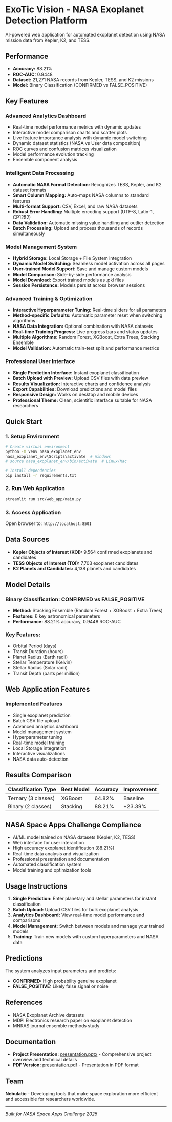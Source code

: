 # ExoTic Vision - NASA Exoplanet Detection Platform

AI-powered web application for automated exoplanet detection using NASA mission data from Kepler, K2, and TESS.

## Performance
- **Accuracy:** 88.21%
- **ROC-AUC:** 0.9448
- **Dataset:** 21,271 NASA records from Kepler, TESS, and K2 missions
- **Model:** Binary Classification (CONFIRMED vs FALSE_POSITIVE)

## Key Features

### Advanced Analytics Dashboard
- Real-time model performance metrics with dynamic updates
- Interactive model comparison charts and scatter plots
- Live feature importance analysis with dynamic model switching
- Dynamic dataset statistics (NASA vs User data composition)
- ROC curves and confusion matrices visualization
- Model performance evolution tracking
- Ensemble component analysis

### Intelligent Data Processing
- **Automatic NASA Format Detection:** Recognizes TESS, Kepler, and K2 dataset formats
- **Smart Column Mapping:** Auto-maps NASA columns to standard features
- **Multi-format Support:** CSV, Excel, and raw NASA datasets
- **Robust Error Handling:** Multiple encoding support (UTF-8, Latin-1, CP1252)
- **Data Validation:** Automatic missing value handling and outlier detection
- **Batch Processing:** Upload and process thousands of records simultaneously

### Model Management System
- **Hybrid Storage:** Local Storage + File System integration
- **Dynamic Model Switching:** Seamless model activation across all pages
- **User-trained Model Support:** Save and manage custom models
- **Model Comparison:** Side-by-side performance analysis
- **Model Download:** Export trained models as .pkl files
- **Session Persistence:** Models persist across browser sessions

### Advanced Training & Optimization
- **Interactive Hyperparameter Tuning:** Real-time sliders for all parameters
- **Method-specific Defaults:** Automatic parameter reset when switching algorithms
- **NASA Data Integration:** Optional combination with NASA datasets
- **Real-time Training Progress:** Live progress bars and status updates
- **Multiple Algorithms:** Random Forest, XGBoost, Extra Trees, Stacking Ensemble
- **Model Validation:** Automatic train-test split and performance metrics

### Professional User Interface
- **Single Prediction Interface:** Instant exoplanet classification
- **Batch Upload with Preview:** Upload CSV files with data preview
- **Results Visualization:** Interactive charts and confidence analysis
- **Export Capabilities:** Download predictions and model files
- **Responsive Design:** Works on desktop and mobile devices
- **Professional Theme:** Clean, scientific interface suitable for NASA researchers


## Quick Start

### 1. Setup Environment
```bash
# Create virtual environment
python -m venv nasa_exoplanet_env
nasa_exoplanet_env\Scripts\activate  # Windows
# source nasa_exoplanet_env/bin/activate  # Linux/Mac

# Install dependencies
pip install -r requirements.txt
```

### 2. Run Web Application
```bash
streamlit run src/web_app/main.py
```

### 3. Access Application
Open browser to: `http://localhost:8501`

## Data Sources

- **Kepler Objects of Interest (KOI):** 9,564 confirmed exoplanets and candidates
- **TESS Objects of Interest (TOI):** 7,703 exoplanet candidates
- **K2 Planets and Candidates:** 4,138 planets and candidates

## Model Details

### Binary Classification: CONFIRMED vs FALSE_POSITIVE
- **Method:** Stacking Ensemble (Random Forest + XGBoost + Extra Trees)
- **Features:** 6 key astronomical parameters
- **Performance:** 88.21% accuracy, 0.9448 ROC-AUC

### Key Features:
- Orbital Period (days)
- Transit Duration (hours)
- Planet Radius (Earth radii)
- Stellar Temperature (Kelvin)
- Stellar Radius (Solar radii)
- Transit Depth (parts per million)

## Web Application Features

### Implemented Features
- Single exoplanet prediction
- Batch CSV file upload
- Advanced analytics dashboard
- Model management system
- Hyperparameter tuning
- Real-time model training
- Local Storage integration
- Interactive visualizations
- NASA data auto-detection

## Results Comparison

| Classification Type | Best Model | Accuracy | Improvement |
|-------------------|------------|----------|-------------|
| Ternary (3 classes) | XGBoost | 64.82% | Baseline |
| Binary (2 classes) | Stacking | 88.21% | +23.39% |

## NASA Space Apps Challenge Compliance

- AI/ML model trained on NASA datasets (Kepler, K2, TESS)
- Web interface for user interaction
- High accuracy exoplanet identification (88.21%)
- Real-time data analysis and visualization
- Professional presentation and documentation
- Automated classification system
- Model training and optimization tools

## Usage Instructions

1. **Single Prediction:** Enter planetary and stellar parameters for instant classification
2. **Batch Upload:** Upload CSV files for bulk exoplanet analysis
3. **Analytics Dashboard:** View real-time model performance and comparisons
4. **Model Management:** Switch between models and manage your trained models
5. **Training:** Train new models with custom hyperparameters and NASA data

## Predictions

The system analyzes input parameters and predicts:
- **CONFIRMED:** High probability genuine exoplanet
- **FALSE_POSITIVE:** Likely false signal or noise

## References

- NASA Exoplanet Archive datasets
- MDPI Electronics research paper on exoplanet detection
- MNRAS journal ensemble methods study

## Documentation

- **Project Presentation:** [presentation.pptx](presentation.pptx) - Comprehensive project overview and technical details
- **PDF Version:** [presentation.pdf](presentation.pdf) - Presentation in PDF format

## Team

**Nebulatic** - Developing tools that make space exploration more efficient and accessible for researchers worldwide.

---

*Built for NASA Space Apps Challenge 2025*


